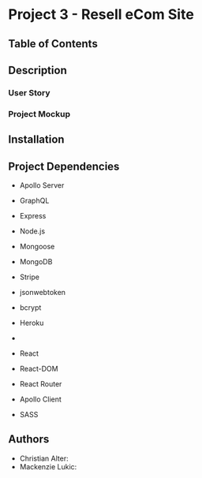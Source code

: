 # Project 3 - Resell eCom Site


## Table of Contents


## Description


### User Story


### Project Mockup


## Installation


## Project Dependencies
- Apollo Server
- GraphQL
- Express
- Node.js
- Mongoose
- MongoDB
- Stripe
- jsonwebtoken
- bcrypt
- Heroku
-

- React
- React-DOM
- React Router
- Apollo Client
- SASS


## Authors
- Christian Alter: 
- Mackenzie Lukic: 